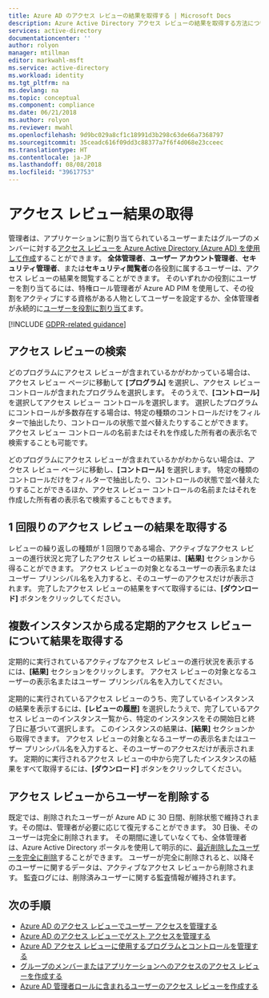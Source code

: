 ```yaml
---
title: Azure AD のアクセス レビューの結果を取得する | Microsoft Docs
description: Azure Active Directory アクセス レビューの結果を取得する方法について説明します。
services: active-directory
documentationcenter: ''
author: rolyon
manager: mtillman
editor: markwahl-msft
ms.service: active-directory
ms.workload: identity
ms.tgt_pltfrm: na
ms.devlang: na
ms.topic: conceptual
ms.component: compliance
ms.date: 06/21/2018
ms.author: rolyon
ms.reviewer: mwahl
ms.openlocfilehash: 9d9bc029a8cf1c18991d3b298c63de66a7368797
ms.sourcegitcommit: 35ceadc616f09dd3c88377a7f6f4d068e23cceec
ms.translationtype: HT
ms.contentlocale: ja-JP
ms.lasthandoff: 08/08/2018
ms.locfileid: "39617753"
---
```

# <a name="retrieve-access-review-results"></a>アクセス レビュー結果の取得

管理者は、アプリケーションに割り当てられているユーザーまたはグループのメンバーに対する[アクセス レビューを Azure Active Directory (Azure AD) を使用して作成](active-directory-azure-ad-controls-create-access-review.md)することができます。  **全体管理者**、**ユーザー アカウント管理者**、**セキュリティ管理者**、または**セキュリティ閲覧者**の各役割に属するユーザーは、アクセス レビューの結果を閲覧することができます。  そのいずれかの役割にユーザーを割り当てるには、特権ロール管理者が Azure AD PIM を使用して、その役割をアクティブにする資格がある人物としてユーザーを設定するか、全体管理者が永続的に[ユーザーを役割に割り当て](fundamentals/active-directory-users-assign-role-azure-portal.md)ます。

[!INCLUDE [GDPR-related guidance](../../includes/gdpr-intro-sentence.md)]

## <a name="locating-an-access-review"></a>アクセス レビューの検索

どのプログラムにアクセス レビューが含まれているかがわかっている場合は、アクセス レビュー ページに移動して **[プログラム]** を選択し、アクセス レビュー コントロールが含まれたプログラムを選択します。  そのうえで、**[コントロール]** を選択してアクセス レビュー コントロールを選択します。 選択したプログラムにコントロールが多数存在する場合は、特定の種類のコントロールだけをフィルターで抽出したり、コントロールの状態で並べ替えたりすることができます。 アクセス レビュー コントロールの名前またはそれを作成した所有者の表示名で検索することも可能です。 

どのプログラムにアクセス レビューが含まれているかがわからない場合は、アクセス レビュー ページに移動し、**[コントロール]** を選択します。  特定の種類のコントロールだけをフィルターで抽出したり、コントロールの状態で並べ替えたりすることができるほか、アクセス レビュー コントロールの名前またはそれを作成した所有者の表示名で検索することもできます。 

## <a name="retrieving-the-results-for-a-one-time-access-review"></a>1 回限りのアクセス レビューの結果を取得する

レビューの繰り返しの種類が 1 回限りである場合、アクティブなアクセス レビューの進行状況と完了したアクセス レビューの結果は、**[結果]** セクションから得ることができます。  アクセス レビューの対象となるユーザーの表示名またはユーザー プリンシパル名を入力すると、そのユーザーのアクセスだけが表示されます。  完了したアクセス レビューの結果をすべて取得するには、**[ダウンロード]** ボタンをクリックしてください。

## <a name="retrieving-the-results-for-multiple-instances-of-a-recurring-access-review"></a>複数インスタンスから成る定期的アクセス レビューについて結果を取得する

定期的に実行されているアクティブなアクセス レビューの進行状況を表示するには、**[結果]** セクションをクリックします。  アクセス レビューの対象となるユーザーの表示名またはユーザー プリンシパル名を入力してください。

定期的に実行されているアクセス レビューのうち、完了しているインスタンスの結果を表示するには、**[レビューの履歴]** を選択したうえで、完了しているアクセス レビューのインスタンス一覧から、特定のインスタンスをその開始日と終了日に基づいて選択します。   このインスタンスの結果は、**[結果]** セクションから取得できます。  アクセス レビューの対象となるユーザーの表示名またはユーザー プリンシパル名を入力すると、そのユーザーのアクセスだけが表示されます。  定期的に実行されるアクセス レビューの中から完了したインスタンスの結果をすべて取得するには、**[ダウンロード]** ボタンをクリックしてください。


## <a name="removing-users-from-an-access-review"></a>アクセス レビューからユーザーを削除する

既定では、削除されたユーザーが Azure AD に 30 日間、削除状態で維持されます。その間は、管理者が必要に応じて復元することができます。  30 日後、そのユーザーは完全に削除されます。  その期間に達していなくても、全体管理者は、Azure Active Directory ポータルを使用して明示的に、[最近削除したユーザーを完全に削除](fundamentals/active-directory-users-restore.md)することができます。  ユーザーが完全に削除されると、以降そのユーザーに関するデータは、アクティブなアクセス レビューから削除されます。  監査ログには、削除済みユーザーに関する監査情報が維持されます。

## <a name="next-steps"></a>次の手順

- [Azure AD のアクセス レビューでユーザー アクセスを管理する](active-directory-azure-ad-controls-manage-user-access-with-access-reviews.md)
- [Azure AD のアクセス レビューでゲスト アクセスを管理する](active-directory-azure-ad-controls-manage-guest-access-with-access-reviews.md)
- [Azure AD アクセス レビューに使用するプログラムとコントロールを管理する](active-directory-azure-ad-controls-manage-programs-controls.md)
- [グループのメンバーまたはアプリケーションへのアクセスのアクセス レビューを作成する](active-directory-azure-ad-controls-create-access-review.md)
- [Azure AD 管理者ロールに含まれるユーザーのアクセス レビューを作成する](privileged-identity-management/pim-how-to-start-security-review.md)


